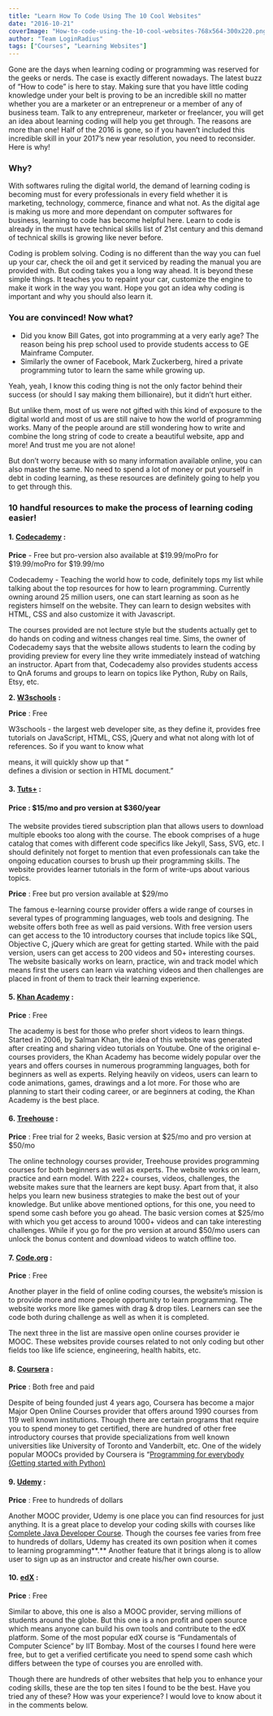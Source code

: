 ```yaml
---
title: "Learn How To Code Using The 10 Cool Websites"
date: "2016-10-21"
coverImage: "How-to-code-using-the-10-cool-websites-768x564-300x220.png"
author: "Team LoginRadius"
tags: ["Courses", "Learning Websites"]
---
```


Gone are the days when learning coding or programming was reserved for the geeks or nerds. The case is exactly different nowadays. The latest buzz of “How to code” is here to stay. Making sure that you have little coding knowledge under your belt is proving to be an incredible skill no matter whether you are a marketer or an entrepreneur or a member of any of business team. Talk to any entrepreneur, marketer or freelancer, you will get an idea about learning coding will help you get through. The reasons are more than one! Half of the 2016 is gone, so if you haven’t included this incredible skill in your 2017’s new year resolution, you need to reconsider. Here is why!

### **Why?**

With softwares ruling the digital world, the demand of learning coding is becoming must for every professionals in every field whether it is marketing, technology, commerce, finance and what not. As the digital age is making us more and more dependant on computer softwares for business, learning to code has become helpful here. Learn to code is already in the must have technical skills list of 21st century and this demand of technical skills is growing like never before.

Coding is problem solving. Coding is no different than the way you can fuel up your car, check the oil and get it serviced by reading the manual you are provided with. But coding takes you a long way ahead. It is beyond these simple things. It teaches you to repaint your car, customize the engine to make it work in the way you want. Hope you got an idea why coding is important and why you should also learn it.

### **You are convinced! Now what?**

- Did you know Bill Gates, got into programming at a very early age? The reason being his prep school used to provide students access to GE Mainframe Computer.
- Similarly the owner of Facebook, Mark Zuckerberg, hired a private programming tutor to learn the same while growing up.

Yeah, yeah, I know this coding thing is not the only factor behind their success (or should I say making them billionaire), but it didn’t hurt either.

But unlike them, most of us were not gifted with this kind of exposure to the digital world and most of us are still naive to how the world of programming works. Many of the people around are still wondering how to write and combine the long string of code to create a beautiful website, app and more! And trust me you are not alone!

But don’t worry because with so many information available online, you can also master the same. No need to spend a lot of money or put yourself in debt in coding learning, as these resources are definitely going to help you to get through this.

### **10 handful resources to make the process of learning coding easier!**

#### **1. [Codecademy](https://www.codecademy.com/)** **:**

**Price** - Free but pro-version also available at $19.99/moPro for $19.99/moPro for $19.99/mo

Codecademy - Teaching the world how to code, definitely tops my list while talking about the top resources for how to learn programming. Currently owning around 25 million users, one can start learning as soon as he registers himself on the website. They can learn to design websites with HTML, CSS and also customize it with Javascript.

The courses provided are not lecture style but the students actually get to do hands on coding and witness changes real time. Sims, the owner of Codecademy says that the website allows students to learn the coding by providing preview for every line they write immediately instead of watching an instructor. Apart from that, Codecademy also provides students access to QnA forums and groups to learn on topics like Python, Ruby on Rails, Etsy, etc.

**2. [W3schools](https://www.w3schools.com/)** **:**

**Price** : Free

W3schools - the largest web developer site, as they define it, provides free tutorials on JavaScript, HTML, CSS, jQuery and what not along with lot of references. So if you want to know what <div> means, it will quickly show up that “<div> defines a division or section in HTML document.”

#### **3. [Tuts+](https://tutsplus.com/)** **:**

#### **Price** : $15/mo and pro version at $360/year

The website provides tiered subscription plan that allows users to download multiple ebooks too along with the course. The ebook comprises of a huge catalog that comes with different code specifics like Jekyll, Sass, SVG, etc. I should definitely not forget to mention that even professionals can take the ongoing education courses to brush up their programming skills. The website provides learner tutorials in the form of write-ups about various topics.

**Price** : Free but pro version available at $29/mo

The famous e-learning course provider offers a wide range of courses in several types of programming languages, web tools and designing. The website offers both free as well as paid versions. With free version users can get access to the 10 introductory courses that include topics like SQL, Objective C, jQuery which are great for getting started. While with the paid version, users can get access to 200 videos and 50+ interesting courses. The website basically works on learn, practice, win and track model which means first the users can learn via watching videos and then challenges are placed in front of them to track their learning experience.

#### **5. [Khan Academy](https://www.khanacademy.org/)** **:**

**Price** : Free

The academy is best for those who prefer short videos to learn things. Started in 2006, by Salman Khan, the idea of this website was generated after creating and sharing video tutorials on Youtube. One of the original e-courses providers, the Khan Academy has become widely popular over the years and offers courses in numerous programming languages, both for beginners as well as experts. Relying heavily on videos, users can learn to code animations, games, drawings and a lot more. For those who are planning to start their coding career, or are beginners at coding, the Khan Academy is the best place.

#### **6. [Treehouse](https://teamtreehouse.com/)** **:**

**Price** : Free trial for 2 weeks, Basic version at $25/mo and pro version at $50/mo

The online technology courses provider, Treehouse provides programming courses for both beginners as well as experts. The website works on learn, practice and earn model. With 222+ courses, videos, challenges, the website makes sure that the learners are kept busy. Apart from that, it also helps you learn new business strategies to make the best out of your knowledge. But unlike above mentioned options, for this one, you need to spend some cash before you go ahead. The basic version comes at $25/mo with which you get access to around 1000+ videos and can take interesting challenges. While if you go for the pro version at around $50/mo users can unlock the bonus content and download videos to watch offline too.

#### **7. [Code.org](https://code.org/)** **:**

**Price** : Free

Another player in the field of online coding courses, the website’s mission is to provide more and more people opportunity to learn programming. The website works more like games with drag & drop tiles. Learners can see the code both during challenge as well as when it is completed.

The next three in the list are massive open online courses provider ie MOOC. These websites provide courses related to not only coding but other fields too like life science, engineering, health habits, etc.

#### **8. [Coursera](https://www.coursera.org/)** **:**

**Price** : Both free and paid

Despite of being founded just 4 years ago, Coursera has become a major Major Open Online Courses provider that offers around 1990 courses from 119 well known institutions. Though there are certain programs that require you to spend money to get certified, there are hundred of other free introductory courses that provide specializations from well known universities like University of Toronto and Vanderbilt, etc. One of the widely popular MOOCs provided by Coursera is “[Programming for everybody (Getting started with Python)](https://www.coursera.org/learn/python)

#### **9. [Udemy](https://www.udemy.com/)** **:**

**Price** : Free to hundreds of dollars

Another MOOC provider, Udemy is one place you can find resources for just anything. It is a great place to develop your coding skills with courses like [Complete Java Developer Course](https://www.udemy.com/java-the-complete-java-developer-course/). Though the courses fee varies from free to hundreds of dollars, Udemy has created its own position when it comes to learning programming**.** Another feature that it brings along is to allow user to sign up as an instructor and create his/her own course.

#### **10. [edX](https://www.edx.org/)** **:**

**Price** : Free

Similar to above, this one is also a MOOC provider, serving millions of students around the globe. But this one is a non profit and open source which means anyone can build his own tools and contribute to the edX platform. Some of the most popular edX course is “Fundamentals of Computer Science” by IIT Bombay. Most of the courses I found here were free, but to get a verified certificate you need to spend some cash which differs between the type of courses you are enrolled with.

Though there are hundreds of other websites that help you to enhance your coding skills, these are the top ten sites I found to be the best. Have you tried any of these? How was your experience? I would love to know about it in the comments below.
